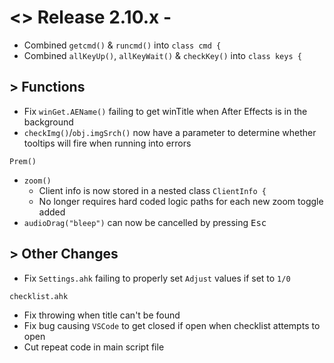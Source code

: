 # <> Release 2.10.x - 
- Combined `getcmd()` & `runcmd()` into `class cmd {`
- Combined `allKeyUp()`, `allKeyWait()` & `checkKey()` into `class keys {`

## > Functions
- Fix `winGet.AEName()` failing to get winTitle when After Effects is in the background
- `checkImg()`/`obj.imgSrch()` now have a parameter to determine whether tooltips will fire when running into errors

`Prem()`

- `zoom()`
    - Client info is now stored in a nested class `ClientInfo {`
    - No longer requires hard coded logic paths for each new zoom toggle added
- `audioDrag("bleep")` can now be cancelled by pressing <kbd>Esc</kbd>

## > Other Changes
- Fix `Settings.ahk` failing to properly set `Adjust` values if set to `1/0`

`checklist.ahk`
- Fix throwing when title can't be found
- Fix bug causing `VSCode` to get closed if open when checklist attempts to open
- Cut repeat code in main script file
